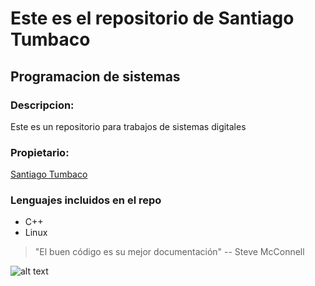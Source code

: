 # Este es el repositorio de Santiago Tumbaco
## Programacion de sistemas

### Descripcion:
Este es un repositorio para trabajos de sistemas digitales
### Propietario:

[Santiago Tumbaco](https://github.com/santiago1617)

### Lenguajes incluidos en el repo
- C++
- Linux
> "El buen código es su mejor documentación"
-- Steve McConnell

![alt text](https://www.bbva.com/wp-content/uploads/2018/11/BBVA-programacion-1024x629.jpg)
